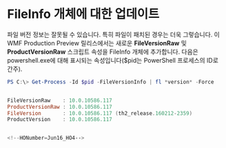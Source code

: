 # FileInfo 개체에 대한 업데이트
파일 버전 정보는 잘못될 수 있습니다. 특히 파일이 패치된 경우는 더욱 그렇습니다. 이 WMF Production Preview 릴리스에서는 새로운 **FileVersionRaw** 및 **ProductVersionRaw** 스크립트 속성을 FileInfo 개체에 추가합니다. 다음은 powershell.exe에 대해 표시되는 속성입니다($pid는 PowerShell 프로세스의 ID로 간주).

```powershell
PS C:\> Get-Process -Id $pid -FileVersionInfo | fl *version* -Force


FileVersionRaw    : 10.0.10586.117
ProductVersionRaw : 10.0.10586.117
FileVersion       : 10.0.10586.117 (th2_release.160212-2359)
ProductVersion    : 10.0.10586.117


<!--HONumber=Jun16_HO4-->


